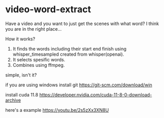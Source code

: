 # video-word-extract
Have a video and you want to just get the scenes with what word? I think you are in the right place...

How it works?
  1) It finds the words including their start end finish using whisper_timesampled created from whisper(openai).
  2) It selects spesific words.
  3) Combines using ffmpeg.

simple, isn't it?

if you are using windows install git
https://git-scm.com/download/win

install cuda 11.8
https://developer.nvidia.com/cuda-11-8-0-download-archive

here's a example
https://youtu.be/2s5zXx3XN8U
